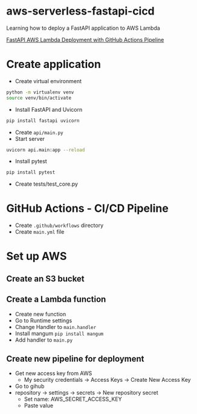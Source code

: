 # aws-serverless-fastapi-cicd
Learning how to deploy a FastAPI application to AWS Lambda

[FastAPI AWS Lambda Deployment with GitHub Actions Pipeline](https://www.youtube.com/watch?v=UauMQGqaxGo)


# Create application
- Create virtual environment 
```sh
python -m virtualenv venv
source venv/bin/activate
```
- Install FastAPI and Uvicorn
```sh
pip install fastapi uvicorn
```
- Create `api/main.py`
- Start server
```sh
uvicorn api.main:app --reload
```
- Install pytest
```sh
pip install pytest
```
- Create tests/test_core.py


# GitHub Actions - CI/CD Pipeline
- Create `.github/workflows` directory
- Create `main.yml` file


# Set up AWS
## Create an S3 bucket


## Create a Lambda function
- Create new function
- Go to Runtime settings
- Change Handler to `main.handler`
- Install mangum `pip install mangum`
- Add handler to `main.py`

## Create new pipeline for deployment
- Get new access key from AWS
    - My security credentials -> Access Keys -> Create New Access Key
- Go to gihub
- repository -> settings -> secrets -> New repository secret
    - Set name: AWS_SECRET_ACCESS_KEY
    - Paste value


